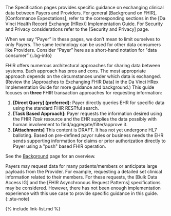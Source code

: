The Specification pages provides specific guidance on exchanging clinical data between Payers and Providers.  For general [Background on FHIR], [Conformance Expectations], refer to the corresponding sections in the [Da Vinci Health Record Exchange (HRex)] Implementation Guide.  For Security and Privacy considerations refer to the [Security and Privacy] page.

When we say “Payer” in these pages, we don’t mean to limit ourselves to only Payers. The same technology can be used for other data consumers like Providers.  Consider “Payer” here as a short-hand notation for "data consumer”
{:.bg-info}

FHIR offers numerous architectural approaches for sharing data between systems. Each approach has pros and cons. The most appropriate approach depends on the circumstances under which data is exchanged.  (Review the [Approaches to Exchanging FHIR Data] in the Da Vinci HRex Implementation Guide for more guidance and background.)  This guide focuses on **three** FHIR transaction approaches for requesting information:

1. **[Direct Query] (preferred):** Payer directly queries EHR for specific data using the standard FHIR RESTful search.
1. **[Task Based Approach]:** Payer requests the information desired using the FHIR *Task* resource and the EHR supplies the data possibly with human involvement to find/aggregate/filter/approve it.
1. **[Attachments]** <span class="bg-warning">This content is DRAFT. It has not yet undergone HL7 balloting.</span>  Based on pre-defined payor rules or business needs the EHR sends supporting information for claims or prior authorization directly to Payer using a "push" based FHIR operation.

See the [Background](background.html#workflow-overview) page for an overview.

Payers may request data for many patients/members or anticipate large payloads from the Provider. For example, requesting a detailed set clinical information related to their members.  For these requests, the [Bulk Data Access IG] and the [FHIR Asynchronous Request Patterns] specifications may be considered.  However, there has not been enough implementation experience with this use case to provide specific guidance in this guide.
{:.stu-note}

{% include link-list.md %}
